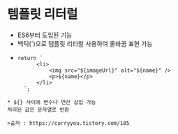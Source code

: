 # 템플릿 리터럴

* ES6부터 도입된 기능
* 백틱(`)으로 템플릿 리터럴 사용하여 줄바꿈 표현 가능
* ```
  return `
        <li>
            <img src="${imageUrl}" alt="${name}" />
            <p>${name}</p>
        </li>
    `;
```
* ${} 사이에 변수나 연산 삽입 가능   
처리된 값은 문자열로 반환

>출처 : https://curryyou.tistory.com/185
